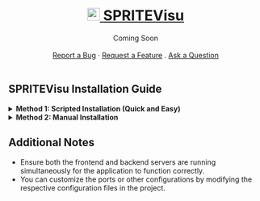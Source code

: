<h1 align="center">
  <a href="https://github.com/JesKwek/SPRITEVisu/tree/main">
    <img src="SPRITEVisu/src/app/favicon.ico" alt="Logo" width="25" height="25">
    <b>SPRITEVisu</b>
  </a>
  
</h1>

<div align="center">
  Coming Soon
  <br />
  <br />
  <a href="https://github.com/JesKwek/SPRITEVisu/issues">Report a Bug</a>
  ·
  <a href="https://github.com/JesKwek/SPRITEVisu/issues">Request a Feature</a>
  .
  <a href="https://github.com/JesKwek/SPRITEVisu/issues">Ask a Question</a>
</div>

<br />

## SPRITEVisu Installation Guide
<details>
  <summary><strong>Method 1: Scripted Installation (Quick and Easy)</strong></summary>
</details>
  

<details>
  <summary><strong>Method 2: Manual Installation</strong></summary>

This guide provides step-by-step instructions for manually setting up the SPRITEVisu web software on your local machine.

### Prerequisites

Before you start, ensure that you have the following installed:

- **Node.js** (version 14 or higher) - [Download Node.js](https://nodejs.org/)
- **Python** (version 3.8 or higher) - [Download Python](https://www.python.org/downloads/)

### Step 1: Clone the Repository

First, clone the SPRITEVisu repository to your local machine:

```bash
git clone https://github.com/JesKwek/SPRITEVisu.git
```

### Step 2: Install Frontend Dependencies

Navigate to the frontend directory `SPRITEVisu` and install the required Node.js packages: 

```bash
cd SPRITEVisu
npm install
```

### Step 3: Install Backend Dependencies

Next, navigate to the backend directory `SPRITEVisu-server` and install the required Python packages:

```
cd ../SPRITEVisu-server
pip install -r requirements.txt
```
### Step 4: Start the Frontend Server

Go back to the frontend directory and start the Next.js development server:

```
cd ../SPRITEVisu
npm run dev
```

The frontend server should now be running at http://localhost:3000.

### Step 5: Start the Backend Server

In a new terminal window, navigate to the backend directory and start the Flask server:

```
cd SPRITEVisu-server
python main.py
```

The backend server should now be running at http://localhost:5000.

### Step 6: Go to this address

```
http://localhost:3000
```

</details>

## Additional Notes
- Ensure both the frontend and backend servers are running simultaneously for the application to function correctly.
- You can customize the ports or other configurations by modifying the respective configuration files in the project.
